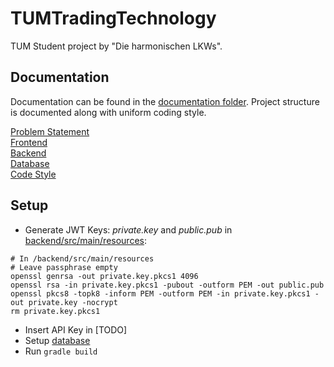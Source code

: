 # TUMTradingTechnology

TUM Student project by "Die harmonischen LKWs".

## Documentation

Documentation can be found in the [documentation folder](documentation). Project structure is documented along with uniform coding style. 

[Problem Statement](documentation/problem_statement.md) \
[Frontend](documentation/frontend.md) \
[Backend](documentation/backend.md) \
[Database](documentation/database.md) \
[Code Style](documentation/codestyle.md)

## Setup

- Generate JWT Keys: _private.key_ and _public.pub_ in [backend/src/main/resources](backend/src/main/resources):
```shell
# In /backend/src/main/resources
# Leave passphrase empty
openssl genrsa -out private.key.pkcs1 4096
openssl rsa -in private.key.pkcs1 -pubout -outform PEM -out public.pub
openssl pkcs8 -topk8 -inform PEM -outform PEM -in private.key.pkcs1 -out private.key -nocrypt
rm private.key.pkcs1
```
- Insert API Key in [TODO]
- Setup [database](documentation/database.md)
- Run ``gradle build``
